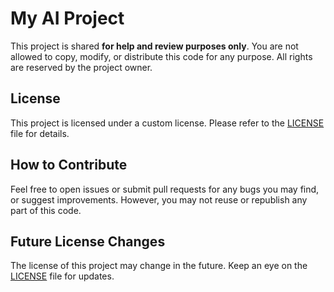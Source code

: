 # My AI Project

This project is shared **for help and review purposes only**. You are not allowed to copy, modify, or distribute this code for any purpose. All rights are reserved by the project owner.

## License
This project is licensed under a custom license. Please refer to the [LICENSE](./LICENSE) file for details.

## How to Contribute
Feel free to open issues or submit pull requests for any bugs you may find, or suggest improvements. However, you may not reuse or republish any part of this code.

## Future License Changes
The license of this project may change in the future. Keep an eye on the [LICENSE](./LICENSE) file for updates.
